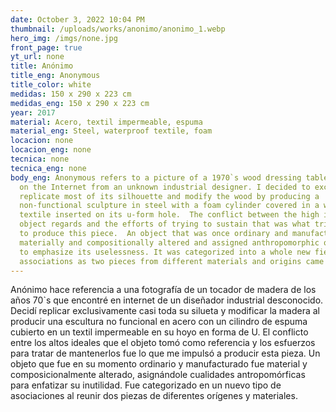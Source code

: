 ```yaml
---
date: October 3, 2022 10:04 PM
thumbnail: /uploads/works/anonimo/anonimo_1.webp
hero_img: /imgs/none.jpg
front_page: true
yt_url: none
title: Anónimo
title_eng: Anonymous
title_color: white
medidas: 150 x 290 x 223 cm
medidas_eng: 150 x 290 x 223 cm
year: 2017
material: Acero, textil impermeable, espuma
material_eng: Steel, waterproof textile, foam
locacion: none
locacion_eng: none
tecnica: none
tecnica_eng: none
body_eng: Anonymous refers to a picture of a 1970`s wood dressing table I found
  on the Internet from an unknown industrial designer. I decided to exclusively
  replicate most of its silhouette and modify the wood by producing a
  non-functional sculpture in steel with a foam cylinder covered in a waterproof
  textile inserted on its u-form hole.  The conflict between the high ideals the
  object regards and the efforts of trying to sustain that was what triggered me
  to produce this piece.  An object that was once ordinary and manufactured was
  materially and compositionally altered and assigned anthropomorphic qualities
  to emphasize its uselessness. It was categorized into a whole new field of
  associations as two pieces from different materials and origins came together.
---
```

Anónimo hace referencia a una fotografía de un tocador de madera de los años 70`s que encontré en internet de un diseñador industrial desconocido. Decidí replicar exclusivamente casi toda su silueta y modificar la madera al producir una escultura no funcional en acero con un cilindro de espuma cubierto en un textil impermeable en su hoyo en forma de U. El conflicto entre los altos ideales que el objeto tomó como referencia y los esfuerzos para tratar de mantenerlos fue lo que me impulsó a producir esta pieza. Un objeto que fue en su momento ordinario y manufacturado fue material y composicionalmente alterado, asignándole cualidades antropomórficas para enfatizar su inutilidad. Fue categorizado en un nuevo tipo de asociaciones al reunir dos piezas de diferentes orígenes y materiales.
